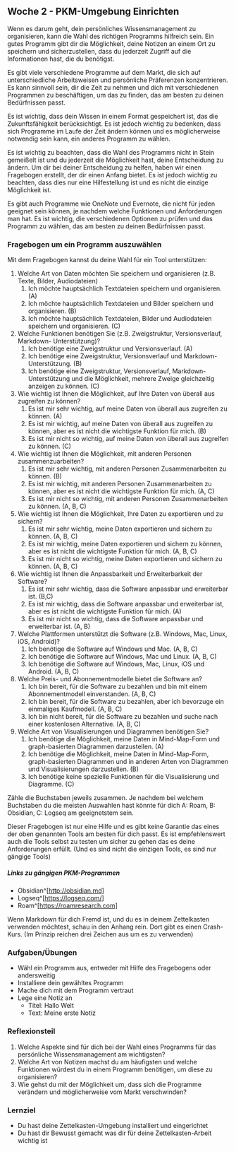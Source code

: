 ## Woche 2 - PKM-Umgebung Einrichten

Wenn es darum geht, dein persönliches Wissensmanagement zu organisieren, kann die Wahl des richtigen Programms hilfreich sein. Ein gutes Programm gibt dir die Möglichkeit, deine Notizen an einem Ort zu speichern und sicherzustellen, dass du jederzeit Zugriff auf die Informationen hast, die du benötigst.

Es gibt viele verschiedene Programme auf dem Markt, die sich auf unterschiedliche Arbeitsweisen und persönliche Präferenzen konzentrieren. Es kann sinnvoll sein, dir die Zeit zu nehmen und dich mit verschiedenen Programmen zu beschäftigen, um das zu finden, das am besten zu deinen Bedürfnissen passt.

Es ist wichtig, dass dein Wissen in einem Format gespeichert ist, das die Zukunftsfähigkeit berücksichtigt. Es ist jedoch wichtig zu bedenken, dass sich Programme im Laufe der Zeit ändern können und es möglicherweise notwendig sein kann, ein anderes Programm zu wählen.

Es ist wichtig zu beachten, dass die Wahl des Programms nicht in Stein gemeißelt ist und du jederzeit die Möglichkeit hast, deine Entscheidung zu ändern. Um dir bei deiner Entscheidung zu helfen, haben wir einen Fragebogen erstellt, der dir einen Anfang bietet. Es ist jedoch wichtig zu beachten, dass dies nur eine Hilfestellung ist und es nicht die einzige Möglichkeit ist.

Es gibt auch Programme wie OneNote und Evernote, die nicht für jeden geeignet sein können, je nachdem welche Funktionen und Anforderungen man hat. Es ist wichtig, die verschiedenen Optionen zu prüfen und das Programm zu wählen, das am besten zu deinen Bedürfnissen passt.


### Fragebogen um ein Programm auszuwählen
Mit dem Fragebogen kannst du deine Wahl für ein Tool unterstützen:

1.	Welche Art von Daten möchten Sie speichern und organisieren (z.B. Texte, Bilder, Audiodateien)
	1.	Ich möchte hauptsächlich Textdateien speichern und organisieren. (A)
	2.	Ich möchte hauptsächlich Textdateien und Bilder speichern und organisieren. (B)
	3.	Ich möchte hauptsächlich Textdateien, Bilder und Audiodateien speichern und organisieren. (C)
2.	Welche Funktionen benötigen Sie (z.B. Zweigstruktur, Versionsverlauf, Markdown- Unterstützung)?
	1.	Ich benötige eine Zweigstruktur und Versionsverlauf. (A)
	2.	Ich benötige eine Zweigstruktur, Versionsverlauf und Markdown-Unterstützung. (B)
	3.	Ich benötige eine Zweigstruktur, Versionsverlauf, Markdown-Unterstützung und die Möglichkeit, mehrere Zweige gleichzeitig anzeigen zu können. (C)
3.	Wie wichtig ist Ihnen die Möglichkeit, auf Ihre Daten von überall aus zugreifen zu können?
	1.	Es ist mir sehr wichtig, auf meine Daten von überall aus zugreifen zu können. (A)
	2.	Es ist mir wichtig, auf meine Daten von überall aus zugreifen zu können, aber es ist nicht die wichtigste Funktion für mich. (B)
	3.	Es ist mir nicht so wichtig, auf meine Daten von überall aus zugreifen zu können. (C)
4.	Wie wichtig ist Ihnen die Möglichkeit, mit anderen Personen zusammenzuarbeiten?
	1.	Es ist mir sehr wichtig, mit anderen Personen Zusammenarbeiten zu können. (B)
	2.	Es ist mir wichtig, mit anderen Personen Zusammenarbeiten zu können, aber es ist nicht die wichtigste Funktion für mich. (A, C)
	3.	Es ist mir nicht so wichtig, mit anderen Personen Zusammenarbeiten zu können. (A, B, C)
5.	Wie wichtig ist Ihnen die Möglichkeit, Ihre Daten zu exportieren und zu sichern?
	1.	Es ist mir sehr wichtig, meine Daten exportieren und sichern zu können. (A, B, C)
	2.	Es ist mir wichtig, meine Daten exportieren und sichern zu können, aber es ist nicht die wichtigste Funktion für mich. (A, B, C)
	3.	Es ist mir nicht so wichtig, meine Daten exportieren und sichern zu können. (A, B, C)
6.	Wie wichtig ist Ihnen die Anpassbarkeit und Erweiterbarkeit der Software?
	1.	Es ist mir sehr wichtig, dass die Software anpassbar und erweiterbar ist. (B,C)
	2.	Es ist mir wichtig, dass die Software anpassbar und erweiterbar ist, aber es ist nicht die wichtigste Funktion für mich. (A)
	3.	Es ist mir nicht so wichtig, dass die Software anpassbar und erweiterbar ist. (A, B)
7.  Welche Plattformen unterstützt die Software (z.B. Windows, Mac, Linux, iOS, Android)?
	1. Ich benötige die Software auf Windows und Mac. (A, B, C)
	2. Ich benötige die Software auf Windows, Mac und Linux. (A, B, C)
	3. Ich benötige die Software auf Windows, Mac, Linux, iOS und Android. (A, B, C)
8.  Welche Preis- und Abonnementmodelle bietet die Software an?
	1. Ich bin bereit, für die Software zu bezahlen und bin mit einem Abonnementmodell einverstanden. (A, B, C)
	2. Ich bin bereit, für die Software zu bezahlen, aber ich bevorzuge ein einmaliges Kaufmodell. (A, B, C)
	3. Ich bin nicht bereit, für die Software zu bezahlen und suche nach einer kostenlosen Alternative. (A, B, C)
9. Welche Art von Visualisierungen und Diagrammen benötigen Sie?
	1. Ich benötige die Möglichkeit, meine Daten in Mind-Map-Form und graph-basierten Diagrammen darzustellen. (A)
	2. Ich benötige die Möglichkeit, meine Daten in Mind-Map-Form, graph-basierten Diagrammen und in anderen Arten von Diagrammen und Visualisierungen darzustellen. (B)
	3. Ich benötige keine spezielle Funktionen für die Visualisierung und Diagramme. (C)

Zähle die Buchstaben jeweils zusammen. Je nachdem bei welchem Buchstaben du die meisten Auswahlen hast könnte für dich A: Roam, B: Obsidian, C: Logseq am geeignetstem sein.

Dieser Fragebogen ist nur eine Hilfe und es gibt keine Garantie das eines der oben genannten Tools am besten für dich passt. Es ist empfehlenswert auch die Tools selbst zu testen um sicher zu gehen das es deine Anforderungen erfüllt.
(Und es sind nicht die einzigen Tools, es sind nur gängige Tools)

##### Links zu gängigen PKM-Programmen
- Obsidian^[http://obsidian.md]
- Logseq^[https://logseq.com/]
- Roam^[https://roamresearch.com]

Wenn Markdown für dich Fremd ist, und du es in deinem Zettelkasten verwenden möchtest, schau in den Anhang rein. Dort gibt es einen Crash-Kurs. (Im Prinzip reichen drei Zeichen aus um es zu verwenden)


### Aufgaben/Übungen
- Wähl ein Programm aus, entweder mit Hilfe des Fragebogens oder andersweitig
- Installiere dein gewähltes Programm
- Mache dich mit dem Programm vertraut
- Lege eine Notiz an
	- Titel: Hallo Welt
	- Text: Meine erste Notiz

### Reflexionsteil
1. Welche Aspekte sind für dich bei der Wahl eines Programms für das persönliche Wissensmanagement am wichtigsten?
2. Welche Art von Notizen machst du am häufigsten und welche Funktionen würdest du in einem Programm benötigen, um diese zu organisieren?
3. Wie gehst du mit der Möglichkeit um, dass sich die Programme verändern und möglicherweise vom Markt verschwinden?

### Lernziel
- Du hast deine Zettelkasten-Umgebung installiert und eingerichtet
- Du hast dir Bewusst gemacht was dir für deine Zettelkasten-Arbeit wichtig ist
